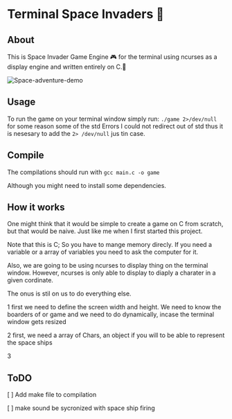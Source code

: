 # Terminal Space Invaders :space_invader: 

## About
This is Space Invader Game Engine :video_game: for the terminal using ncurses as a display engine  and written entirely on C.:rocket:

![Space-adventure-demo](assets/Space-Adveture-demo.gif)

## Usage 
  To run the game on your terminal window simply run: `./game 2>/dev/null` 
  for some reason some of the std Errors I could not redirect out of std thus it is nesesary to add the `2> /dev/null` jus tin case. 

## Compile

  The compilations should run with `gcc main.c -o game` 
  
  Although you might need to install some dependencies. 

## How it works
One might think that it would be simple to create a game on C from scratch, but that would be naive. Just like me when I first started this project. 

Note that this is C; So you have to mange memory direcly. If you need a variable or a array of variables you need to ask the computer for it. 

Also, we are going to be using ncurses to display thing on the terminal window. However, ncurses is only able to display to diaply a charater in a given cordinate. 

The onus is stil on us to do everything else.

  1 first we need to define the screen width and height. We need to know the boarders of or game and we need to do dynamically, incase the terminal window gets resized
  

  2 first, we need a array of Chars, an object if you will to be able to represent the space ships 
  
  3 

## ToDO

  [ ] Add make file to compilation 
  
  [ ] make sound be sycronized with space ship firing
  
  
  
